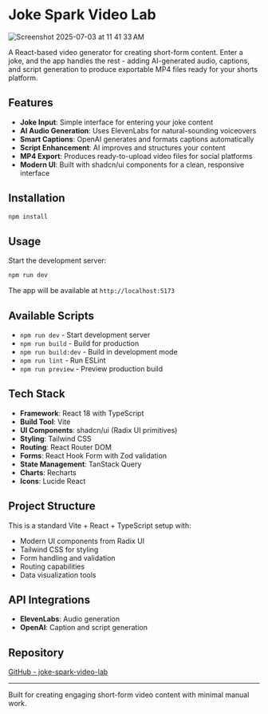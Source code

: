 # Joke Spark Video Lab
![Screenshot 2025-07-03 at 11 41 33 AM](https://github.com/user-attachments/assets/38051290-c374-4b38-8fcc-069fe6ba8692)

A React-based video generator for creating short-form content. Enter a joke, and the app handles the rest - adding AI-generated audio, captions, and script generation to produce exportable MP4 files ready for your shorts platform.

## Features

- **Joke Input**: Simple interface for entering your joke content
- **AI Audio Generation**: Uses ElevenLabs for natural-sounding voiceovers
- **Smart Captions**: OpenAI generates and formats captions automatically
- **Script Enhancement**: AI improves and structures your content
- **MP4 Export**: Produces ready-to-upload video files for social platforms
- **Modern UI**: Built with shadcn/ui components for a clean, responsive interface

## Installation

```bash
npm install
```

## Usage

Start the development server:

```bash
npm run dev
```

The app will be available at `http://localhost:5173`

## Available Scripts

- `npm run dev` - Start development server
- `npm run build` - Build for production
- `npm run build:dev` - Build in development mode
- `npm run lint` - Run ESLint
- `npm run preview` - Preview production build

## Tech Stack

- **Framework**: React 18 with TypeScript
- **Build Tool**: Vite
- **UI Components**: shadcn/ui (Radix UI primitives)
- **Styling**: Tailwind CSS
- **Routing**: React Router DOM
- **Forms**: React Hook Form with Zod validation
- **State Management**: TanStack Query
- **Charts**: Recharts
- **Icons**: Lucide React

## Project Structure

This is a standard Vite + React + TypeScript setup with:
- Modern UI components from Radix UI
- Tailwind CSS for styling
- Form handling and validation
- Routing capabilities
- Data visualization tools

## API Integrations

- **ElevenLabs**: Audio generation
- **OpenAI**: Caption and script generation

## Repository

[GitHub - joke-spark-video-lab](https://github.com/lalomorales22/joke-spark-video-lab)

---

Built for creating engaging short-form video content with minimal manual work.
